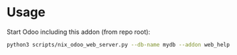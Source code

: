 # Usage

Start Odoo including this addon (from repo root):

```bash
python3 scripts/nix_odoo_web_server.py --db-name mydb --addon web_help
```
